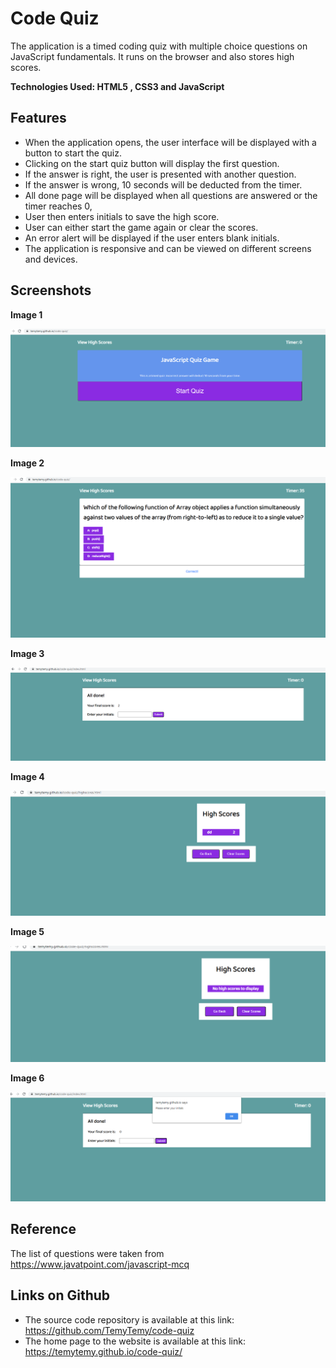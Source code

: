 # Code Quiz
The application is a timed coding quiz with multiple choice questions on JavaScript fundamentals. It runs on the browser and also stores high scores.


**Technologies Used: HTML5 , CSS3 and JavaScript**



## Features

- When the application opens, the user interface will be displayed with a button to start the quiz.
- Clicking on the start quiz button will display the first question.
- If the answer is right, the user is presented with another question.
- If the answer is wrong, 10 seconds will be deducted from the timer.
- All done page will be displayed when all questions are answered or the timer reaches 0,
- User then enters initials to save the high score.
- User can either start the game again or clear the scores.
- An error alert will be displayed if the user enters blank initials.
- The application is responsive and can be viewed on different screens and devices.




## Screenshots

**Image 1**  

  ![alt text](https://github.com/TemyTemy/code-quiz/blob/main/assets/screenshots/screenshot1.PNG)





**Image 2**

![alt text](https://github.com/TemyTemy/code-quiz/blob/main/assets/screenshots/screenshot2.PNG)



**Image 3**

![alt text](https://github.com/TemyTemy/code-quiz/blob/main/assets/screenshots/screenshot3.PNG)



**Image 4**

![alt text](https://github.com/TemyTemy/code-quiz/blob/main/assets/screenshots/screenshot4.PNG)



**Image 5**

![alt text](https://github.com/TemyTemy/code-quiz/blob/main/assets/screenshots/screenshot5.PNG)



**Image 6**

![alt text](https://github.com/TemyTemy/code-quiz/blob/main/assets/screenshots/screenshot6.PNG)






## Reference

The list of questions were taken from https://www.javatpoint.com/javascript-mcq


## Links on Github

- The source code repository is available at this link: https://github.com/TemyTemy/code-quiz
- The home page to the website is available at this link: https://temytemy.github.io/code-quiz/
